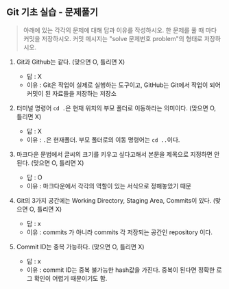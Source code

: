 ## Git 기초 실습 - 문제풀기

> 아래에 있는 각각의 문제에 대해 답과 이유를 작성하시오.
> 한 문제를 풀 때 마다 커밋을 저장하시오. 커밋 메시지는 "solve 문제번호 problem"의 형태로 저장하시오.



1. Git과 Github는 같다. (맞으면 O, 틀리면 X)

   - 답 : X
   - 이유 : Git은 작업이 실제로 실행하는 도구이고, GitHub는 Git에서 작업이 되어 커밋이 된 자료들을 저장하는 저장소 

   

2. 터미널 명령어 `cd .`은 현재 위치의 부모 폴더로 이동하라는 의미이다. (맞으면 O, 틀리면 X)

   - 답 : X
   - 이유 : `.`은 현재폴더. 부모 폴더로의 이동 명령어는 `cd ..`이다.



3. 마크다운 문법에서 글씨의 크기를 키우고 싶다고해서 본문을 제목으로 지정하면 안된다. (맞으면 O, 틀리면 X)
   - 답 : O
   - 이유 : 마크다운에서 각각의 역할이 있는 서식으로 정해놓았기 때문



4. Git의 3가지 공간에는 Working Directory, Staging Area, Commits이 있다. (맞으면 O, 틀리면 X)
   - 답 : x
   - 이유 : commits 가 아니라 commits 각 저장되는 공간인 repository 이다.



5. Commit ID는 중복 가능하다. (맞으면 O, 틀리면 X)
   - 답 : x
   - 이유 : commit ID는 중복 불가능한 hash값을 가진다. 중복이 된다면 정확한 로그 확인이 어렵기 때문이기도 함.